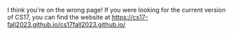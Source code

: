I think you're on the wrong page! If you were looking for the current version of CS17, you can find the website at <a href="https://cs17-fall2023.github.io/cs17fall2023.github.io/">https://cs17-fall2023.github.io/cs17fall2023.github.io/</a>
